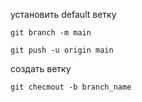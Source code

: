 установить default ветку
```
git branch -m main
```


```
git push -u origin main
```

создать ветку

```
git checmout -b branch_name
```